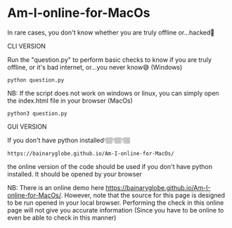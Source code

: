 # Am-I-online-for-MacOs

In rare cases, you don't know whether you are truly offline or...hacked🤔

  CLI VERSION 

Run the "question.py" to perform basic checks to know if you are truly offline, or it's bad internet, or...you never know😅
(Windows)

    python question.py

NB: If the script does not work on windows or linux, you can simply open the index.html file in your browser
(MacOs)

    python3 question.py
  GUI VERSION

 If you don't have python installed👇🏽👇🏽👇🏽

    https://bainaryglobe.github.io/Am-I-online-for-MacOs/
    
the online version of the code should be used if you don't have python installed. It should be opened by your browser 

NB: There is an online demo here https://bainaryglobe.github.io/Am-I-online-for-MacOs/. However, note that the source for this page is designed to be run opened in your local browser. Performing the check in this online page will not give you accurate information (Since you have to be online to even be able to check in this manner)
